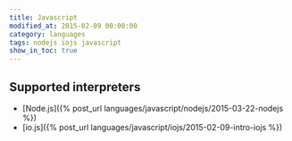 ```yaml
---
title: Javascript
modified_at: 2015-02-09 00:00:00
category: languages
tags: nodejs iojs javascript
show_in_toc: true
---
```


## Supported interpreters

* [Node.js]({% post_url languages/javascript/nodejs/2015-03-22-nodejs %})
* [io.js]({% post_url languages/javascript/iojs/2015-02-09-intro-iojs %})
